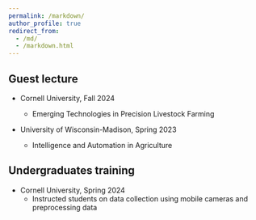 ```yaml
---
permalink: /markdown/
author_profile: true
redirect_from: 
  - /md/
  - /markdown.html
---
```


## Guest lecture


* Cornell University, Fall 2024
  * Emerging Technologies in Precision Livestock Farming

* University of Wisconsin-Madison, Spring 2023
  * Intelligence and Automation in Agriculture


## Undergraduates training

* Cornell University, Spring 2024
  *  Instructed students on data collection using mobile cameras and preprocessing data


